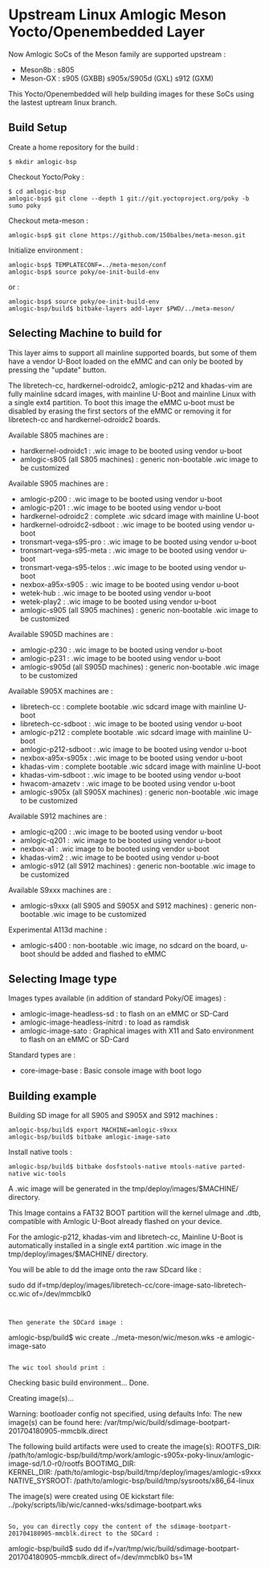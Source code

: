 # Upstream Linux Amlogic Meson Yocto/Openembedded Layer

Now Amlogic SoCs of the Meson family are supported upstream :
 - Meson8b : s805
 - Meson-GX : s905 (GXBB) s905x/S905d (GXL) s912 (GXM)

This Yocto/Openembedded will help building images for these SoCs using the lastest uptream linux branch.

## Build Setup

Create a home repository for the build :
```
$ mkdir amlogic-bsp
```

Checkout Yocto/Poky :
```
$ cd amlogic-bsp
amlogic-bsp$ git clone --depth 1 git://git.yoctoproject.org/poky -b sumo poky
```

Checkout meta-meson :
```
amlogic-bsp$ git clone https://github.com/150balbes/meta-meson.git
```

Initialize environment :
```
amlogic-bsp$ TEMPLATECONF=../meta-meson/conf
amlogic-bsp$ source poky/oe-init-build-env
```

or :

```
amlogic-bsp$ source poky/oe-init-build-env
amlogic-bsp/build$ bitbake-layers add-layer $PWD/../meta-meson/
```

## Selecting Machine to build for

This layer aims to support all mainline supported boards, but some
of them have a vendor U-Boot loaded on the eMMC and can only be booted
by pressing the "update" button.

The libretech-cc, hardkernel-odroidc2, amlogic-p212 and khadas-vim are fully mainline sdcard
images, with mainline U-Boot and mainline Linux with a single ext4
partition. To boot this image the eMMC u-boot must be disabled by erasing
the first sectors of the eMMC or removing it for libretech-cc and hardkernel-odroidc2 boards.

Available S805 machines are :
 - hardkernel-odroidc1 : .wic image to be booted using vendor u-boot
 - amlogic-s805 (all S805 machines) : generic non-bootable .wic image to be customized

Available S905 machines are :
 - amlogic-p200 : .wic image to be booted using vendor u-boot
 - amlogic-p201 : .wic image to be booted using vendor u-boot
 - hardkernel-odroidc2 : complete .wic sdcard image with mainline U-boot
 - hardkernel-odroidc2-sdboot : .wic image to be booted using vendor u-boot
 - tronsmart-vega-s95-pro : .wic image to be booted using vendor u-boot
 - tronsmart-vega-s95-meta : .wic image to be booted using vendor u-boot
 - tronsmart-vega-s95-telos : .wic image to be booted using vendor u-boot
 - nexbox-a95x-s905 : .wic image to be booted using vendor u-boot
 - wetek-hub : .wic image to be booted using vendor u-boot
 - wetek-play2 : .wic image to be booted using vendor u-boot
 - amlogic-s905 (all S905 machines) : generic non-bootable .wic image to be customized

Available S905D machines are :
 - amlogic-p230 : .wic image to be booted using vendor u-boot
 - amlogic-p231 : .wic image to be booted using vendor u-boot
 - amlogic-s905d (all S905D machines) : generic non-bootable .wic image to be customized

Available S905X machines are :
 - libretech-cc : complete bootable .wic sdcard image with mainline U-boot
 - libretech-cc-sdboot : .wic image to be booted using vendor u-boot
 - amlogic-p212 : complete bootable .wic sdcard image with mainline U-boot
 - amlogic-p212-sdboot : .wic image to be booted using vendor u-boot
 - nexbox-a95x-s905x : .wic image to be booted using vendor u-boot
 - khadas-vim : complete bootable .wic sdcard image with mainline U-boot
 - khadas-vim-sdboot : .wic image to be booted using vendor u-boot
 - hwacom-amazetv : .wic image to be booted using vendor u-boot
 - amlogic-s905x (all S905X machines) : generic non-bootable .wic image to be customized

Available S912 machines are :
 - amlogic-q200 : .wic image to be booted using vendor u-boot
 - amlogic-q201 : .wic image to be booted using vendor u-boot
 - nexbox-a1 : .wic image to be booted using vendor u-boot
 - khadas-vim2 : .wic image to be booted using vendor u-boot
 - amlogic-s912 (all S912 machines) : generic non-bootable .wic image to be customized

Available S9xxx machines are :
 - amlogic-s9xxx (all S905 and S905X and S912 machines) : generic non-bootable .wic image to be customized

Experimental A113d machine :
 - amlogic-s400 : non-bootable .wic image, no sdcard on the board, u-boot should be added and flashed to eMMC

## Selecting Image type

Images types available (in addition of standard Poky/OE images) :
 - amlogic-image-headless-sd : to flash on an eMMC or SD-Card
 - amlogic-image-headless-initrd : to load as ramdisk
 - amlogic-image-sato : Graphical images with X11 and Sato environment to flash on an eMMC or SD-Card

Standard types are :
- core-image-base : Basic console image with boot logo

## Building example

Building SD image for all S905 and S905X and S912 machines :
```
amlogic-bsp/build$ export MACHINE=amlogic-s9xxx
amlogic-bsp/build$ bitbake amlogic-image-sato
```

Install native tools :
```
amlogic-bsp/build$ bitbake dosfstools-native mtools-native parted-native wic-tools
```

A .wic image will be generated in the tmp/deploy/images/$MACHINE/ directory.

This Image contains a FAT32 BOOT partition will the kernel uImage and .dtb, compatible with Amlogic U-Boot already flashed on your device.

For the amlogic-p212, khadas-vim and libretech-cc, Mainline U-Boot is automatically installed in a single ext4 partition .wic image in the tmp/deploy/images/$MACHINE/ directory.

You will be able to dd the image onto the raw SDcard like :

sudo dd if=tmp/deploy/images/libretech-cc/core-image-sato-libretech-cc.wic of=/dev/mmcblk0
```


Then generate the SDCard image :
```
amlogic-bsp/build$ wic create ../meta-meson/wic/meson.wks -e amlogic-image-sato
```

The wic tool should print :
```
Checking basic build environment...
Done.

Creating image(s)...

Warning: bootloader config not specified, using defaults
Info: The new image(s) can be found here:
  /var/tmp/wic/build/sdimage-bootpart-201704180905-mmcblk.direct

The following build artifacts were used to create the image(s):
  ROOTFS_DIR:                   /path/to/amlogic-bsp/build/tmp/work/amlogic-s905x-poky-linux/amlogic-image-sd/1.0-r0/rootfs
  BOOTIMG_DIR:                  
  KERNEL_DIR:                   /path/to/amlogic-bsp/build/tmp/deploy/images/amlogic-s9xxx
  NATIVE_SYSROOT:               /path/to/amlogic-bsp/build/tmp/sysroots/x86_64-linux


The image(s) were created using OE kickstart file:
  ../poky/scripts/lib/wic/canned-wks/sdimage-bootpart.wks
```

So, you can directly copy the content of the sdimage-bootpart-201704180905-mmcblk.direct to the SDCard :
```
amlogic-bsp/build$ sudo dd if=/var/tmp/wic/build/sdimage-bootpart-201704180905-mmcblk.direct of=/dev/mmcblk0 bs=1M
```
